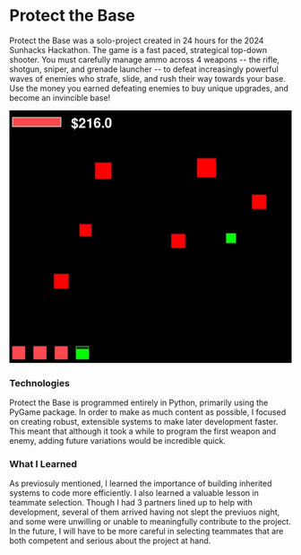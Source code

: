 # Protect the Base
Protect the Base was a solo-project created in 24 hours for the 2024 Sunhacks Hackathon. The game is a fast paced, strategical top-down shooter. You must carefully manage ammo across 4 weapons -- the rifle, shotgun, sniper, and grenade launcher -- to defeat increasingly powerful waves of enemies who strafe, slide, and rush their way towards your base. Use the money you earned defeating enemies to buy unique upgrades, and become an invincible base!

![](image.png)

### Technologies
Protect the Base is programmed entirely in Python, primarily using the PyGame package. In order to make as much content as possible, I focused on creating robust, extensible systems to make later development faster. This meant that although it took a while to program the first weapon and enemy, adding future variations would be incredible quick.

### What I Learned
As previosuly mentioned, I learned the importance of building inherited systems to code more efficiently. I also learned a valuable lesson in teammate selection. Though I had 3 partners lined up to help with development, several of them arrived having not slept the previuos night, and some were unwilling or unable to meaningfully contribute to the project. In the future, I will have to be more careful in selecting teammates that are both competent and serious about the project at hand.
